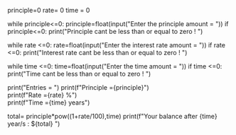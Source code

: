 principle=0
rate= 0
time = 0

while principle<=0:
    principle=float(input("Enter the principle amount = "))
    if principle<=0:
        print("Principle cant be less than or equal to zero ! ")
       

while rate <=0:
    rate=float(input("Enter the interest rate amount = "))
    if rate <=0:
        print("Interest rate cant be less than or equal to zero ! ")
      

while time <=0:
    time=float(input("Enter the time amount = "))
    if time <=0:
        print("Time cant be less than or equal to zero ! ")

print("Entries = ")
print(f"Principle ={principle}")    
print(f"Rate ={rate} %")    
print(f"Time ={time} years")

total=   principle*pow((1+rate/100),time)
print(f"Your balance after {time} year/s : ${total} ")
